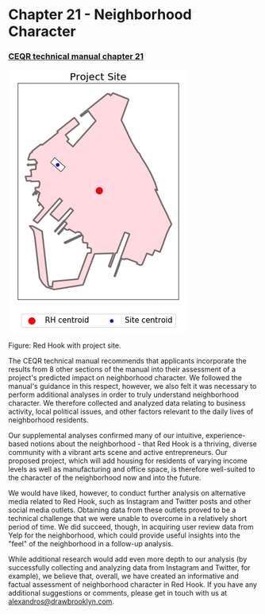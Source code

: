 # Chapter 21 - Neighborhood Character

### [CEQR technical manual chapter 21](https://www1.nyc.gov/assets/oec/technical-manual/21_Neighborhood_Character_2014.pdf)

![alt text](images/project_site.png)

Figure: Red Hook with project site.

The CEQR technical manual recommends that applicants incorporate the results from 8 other sections of the manual into their assessment of a project's predicted impact on neighborhood character. We followed the manual's guidance in this respect, however, we also felt it was necessary to perform additional analyses in order to truly understand neighborhood character. We therefore collected and analyzed data relating to business activity, local political issues, and other factors relevant to the daily lives of neighborhood residents.

Our supplemental analyses confirmed many of our intuitive, experience-based notions about the neighborhood - that Red Hook is a thriving, diverse community with a vibrant arts scene and active entrepreneurs. Our proposed project, which will add housing for residents of varying income levels as well as manufacturing and office space, is therefore well-suited to the character of the neighborhood now and into the future.

We would have liked, however, to conduct further analysis on alternative media related to Red Hook, such as Instagram and Twitter posts and other social media outlets. Obtaining data from these outlets proved to be a technical challenge that we were unable to overcome in a relatively short period of time. We did succeed, though, in acquiring user review data from Yelp for the neighborhood, which could provide useful insights into the "feel" of the neighborhood in a follow-up analysis. 

While additional research would add even more depth to our analysis (by successfully collecting and analyzing data from Instagram and Twitter, for example), we believe that, overall, we have created an informative and factual assessment of neighborhood character in Red Hook. If you have any additional suggestions or comments, please get in touch with us at alexandros@drawbrooklyn.com.
